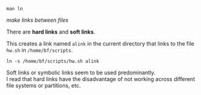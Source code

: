 `man ln`

*make links between files*

There are **hard links** and **soft links**.

This creates a link named `alink` in the current directory that links to the file `hw.sh` in `/home/bf/scripts`.
```
ln -s /home/bf/scripts/hw.sh alink
```

Soft links or symbolic links seem to be used predominantly.\
I read that hard links have the disadvantage of not working across different file systems or partitions, etc.
